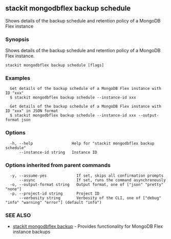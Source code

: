 ## stackit mongodbflex backup schedule

Shows details of the backup schedule and retention policy of a MongoDB Flex instance

### Synopsis

Shows details of the backup schedule and retention policy of a MongoDB Flex instance.

```
stackit mongodbflex backup schedule [flags]
```

### Examples

```
  Get details of the backup schedule of a MongoDB Flex instance with ID "xxx"
  $ stackit mongodbflex backup schedule --instance-id xxx

  Get details of the backup schedule of a MongoDB Flex instance with ID "xxx" in JSON format
  $ stackit mongodbflex backup schedule --instance-id xxx --output-format json
```

### Options

```
  -h, --help                 Help for "stackit mongodbflex backup schedule"
      --instance-id string   Instance ID
```

### Options inherited from parent commands

```
  -y, --assume-yes             If set, skips all confirmation prompts
      --async                  If set, runs the command asynchronously
  -o, --output-format string   Output format, one of ["json" "pretty" "none"]
  -p, --project-id string      Project ID
      --verbosity string       Verbosity of the CLI, one of ["debug" "info" "warning" "error"] (default "info")
```

### SEE ALSO

* [stackit mongodbflex backup](./stackit_mongodbflex_backup.md)	 - Provides functionality for MongoDB Flex instance backups

